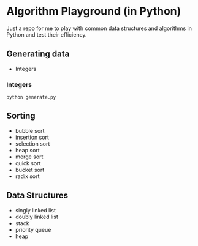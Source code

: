 # Algorithm Playground (in Python)
Just a repo for me to play with common data structures and algorithms 
in Python and test their efficiency. 

## Generating data
+ Integers

### Integers

    python generate.py

## Sorting
+ bubble sort
+ insertion sort
+ selection sort
+ heap sort
+ merge sort
+ quick sort
+ bucket sort
+ radix sort

## Data Structures
+ singly linked list
+ doubly linked list
+ stack
+ priority queue
+ heap
